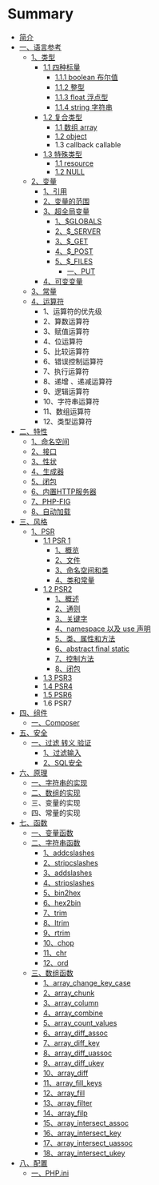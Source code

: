 # Summary

* [简介](README.md)
* [一、语言参考](yi-3001-yu-yan-can-kao.md)
  * [1、类型](yi-3001-yu-yan-can-kao/13001-lei-xing.md)
    * [1.1 四种标量](yi-3001-yu-yan-can-kao/13001-lei-xing/11-si-zhong-biao-liang.md)
      * [1.1.1 boolean 布尔值](yi-3001-yu-yan-can-kao/13001-lei-xing/11-si-zhong-biao-liang/111-boolean-bu-er-zhi.md)
      * [1.1.2 整型](yi-3001-yu-yan-can-kao/13001-lei-xing/11-si-zhong-biao-liang/112-zheng-xing.md)
      * [1.1.3 float 浮点型](yi-3001-yu-yan-can-kao/13001-lei-xing/11-si-zhong-biao-liang/113-float-fu-dian-xing.md)
      * [1.1.4 string 字符串](yi-3001-yu-yan-can-kao/13001-lei-xing/11-si-zhong-biao-liang/114-string-zi-fu-chuan.md)
    * [1.2 复合类型](yi-3001-yu-yan-can-kao/13001-lei-xing/12-fu-he-lei-xing.md)
      * [1.1 数组 array](yi-3001-yu-yan-can-kao/13001-lei-xing/12-fu-he-lei-xing/11-shu-zu-array.md)
      * [1.2 object](yi-3001-yu-yan-can-kao/13001-lei-xing/12-fu-he-lei-xing/12-object.md)
      * 1.3 callback callable
    * [1.3 特殊类型](yi-3001-yu-yan-can-kao/13001-lei-xing/13-te-shu-lei-xing.md)
      * [1.1 resource](yi-3001-yu-yan-can-kao/13001-lei-xing/13-te-shu-lei-xing/11-resource.md)
      * [1.2 NULL](yi-3001-yu-yan-can-kao/13001-lei-xing/13-te-shu-lei-xing/12-null.md)
  * [2、变量](yi-3001-yu-yan-can-kao/23001-bian-liang.md)
    * [1、引用](yi-3001-yu-yan-can-kao/23001-bian-liang/13001-yin-yong.md)
    * [2、变量的范围](yi-3001-yu-yan-can-kao/23001-bian-liang/23001-bian-liang-de-fan-wei.md)
    * [3、超全局变量](yi-3001-yu-yan-can-kao/23001-bian-liang/33001-chao-quan-ju-bian-liang.md)
      * [1、$GLOBALS](yi-3001-yu-yan-can-kao/23001-bian-liang/33001-chao-quan-ju-bian-liang/1-globals.md)
      * [2、$\_SERVER](yi-3001-yu-yan-can-kao/23001-bian-liang/33001-chao-quan-ju-bian-liang/2server.md)
      * [3、$\_GET](yi-3001-yu-yan-can-kao/23001-bian-liang/33001-chao-quan-ju-bian-liang/3get.md)
      * [4、$\_POST](yi-3001-yu-yan-can-kao/23001-bian-liang/33001-chao-quan-ju-bian-liang/4post.md)
      * [5、$\_FILES](yi-3001-yu-yan-can-kao/23001-bian-liang/33001-chao-quan-ju-bian-liang/5files.md)
        * [一、PUT](yi-3001-yu-yan-can-kao/23001-bian-liang/33001-chao-quan-ju-bian-liang/5files/yi-3001-put.md)
    * [4、可变变量](yi-3001-yu-yan-can-kao/23001-bian-liang/43001-ke-bian-bian-liang.md)
  * [3、常量](yi-3001-yu-yan-can-kao/33001-chang-liang.md)
  * [4、运算符](yi-3001-yu-yan-can-kao/43001-yun-suan-fu.md)
    * 1、运算符的优先级
    * 2、算数运算符
    * 3、赋值运算符
    * 4、位运算符
    * 5、比较运算符
    * 6、错误控制运算符
    * 7、执行运算符
    * 8、递增 、递减运算符
    * 9、逻辑运算符
    * 10、字符串运算符
    * 11、数组运算符
    * 12、类型运算符
* [二、特性](yi-3001-te-xing.md)
  * [1、命名空间](yi-3001-te-xing/13001-ming-ming-kong-jian.md)
  * [2、接口](yi-3001-te-xing/23001-jie-kou.md)
  * [3、性状](yi-3001-te-xing/33001-xing-zhuang.md)
  * [4、生成器](yi-3001-te-xing/43001-sheng-cheng-qi.md)
  * [5、闭包](yi-3001-te-xing/53001-bi-bao.md)
  * [6、内置HTTP服务器](yi-3001-te-xing/63001-nei-zhi-http-fu-wu-qi.md)
  * [7、PHP-FIG](yi-3001-te-xing/7php-fig.md)
  * [8、自动加载](yi-3001-te-xing/83001-zi-dong-jia-zai.md)
* [三、风格](er-3001-feng-ge.md)
  * [1、PSR](er-3001-feng-ge/1psr.md)
    * [1.1 PSR 1](er-3001-feng-ge/1psr/11-psr-1.md)
      * [1、概览](er-3001-feng-ge/1psr/11-psr-1/13001-gai-lan.md)
      * [2、文件](er-3001-feng-ge/1psr/11-psr-1/23001-wen-jian.md)
      * [3、命名空间和类](er-3001-feng-ge/1psr/11-psr-1/33001-ming-ming-kong-jian-he-lei.md)
      * [4、类和常量](er-3001-feng-ge/1psr/11-psr-1/43001-lei-he-chang-liang.md)
    * [1.2 PSR2](er-3001-feng-ge/1psr/12-psr2.md)
      * [1、概述](er-3001-feng-ge/1psr/12-psr2/13001-gai-shu.md)
      * [2、通则](er-3001-feng-ge/1psr/12-psr2/23001-tong-ze.md)
      * [3、关键字](er-3001-feng-ge/1psr/12-psr2/33001-guan-jian-zi.md)
      * [4、namespace 以及 use 声明](er-3001-feng-ge/1psr/12-psr2/4namespace-yi-ji-use-sheng-ming.md)
      * [5、类、属性和方法](er-3001-feng-ge/1psr/12-psr2/53001-lei-de-shu-xing-he-fang-fa.md)
      * [6、abstract final static](er-3001-feng-ge/1psr/12-psr2/6abstract-final-static.md)
      * [7、控制方法](er-3001-feng-ge/1psr/12-psr2/73001-kong-zhi-fang-fa.md)
      * [8、闭包](er-3001-feng-ge/1psr/12-psr2/83001-bi-bao.md)
    * [1.3 PSR3](er-3001-feng-ge/1psr/13-psr3.md)
    * [1.4 PSR4](er-3001-feng-ge/1psr/14-psr4.md)
    * [1.5 PSR6](er-3001-feng-ge/1psr/15-psr5.md)
    * 1.6 PSR7
* [四、组件](san-3001-zu-jian.md)
  * [一、Composer](san-3001-zu-jian/yi-3001-zu-jian.md)
* [五、安全](si-3001-an-quan.md)
  * [一、过滤 转义 验证](si-3001-an-quan/yi-3001-guo-lv-zhuan-yi.md)
    * [1、过滤输入](si-3001-an-quan/yi-3001-guo-lv-zhuan-yi/13001-guo-lv-shu-ru.md)
    * [2、SQL安全](si-3001-an-quan/yi-3001-guo-lv-zhuan-yi/2sqlan-quan.md)
* [六、原理](liu-3001-yuan-li.md)
  * [一、字符串的实现](liu-3001-yuan-li/yi-3001-zi-fu-chuan-de-shi-xian.md)
  * [二、数组的实现](liu-3001-yuan-li/er-3001-shu-zu-de-shi-xian.md)
  * 三、变量的实现
  * 四、常量的实现
* [七、函数](qi-3001-han-shu.md)
  * [一、变量函数](qi-3001-han-shu/yi-3001-bian-liang-han-shu.md)
  * [二、字符串函数](qi-3001-han-shu/er-3001-zi-fu-chuan-han-shu.md)
    * [1、addcslashes](qi-3001-han-shu/er-3001-zi-fu-chuan-han-shu/1addcslashes.md)
    * [2、stripcslashes](qi-3001-han-shu/er-3001-zi-fu-chuan-han-shu/2stripcslashes.md)
    * [3、addslashes ](qi-3001-han-shu/er-3001-zi-fu-chuan-han-shu/3addslaches.md)
    * [4、stripslashes](qi-3001-han-shu/er-3001-zi-fu-chuan-han-shu/4stripslashes.md)
    * [5、bin2hex](qi-3001-han-shu/er-3001-zi-fu-chuan-han-shu/5bin2hex.md)
    * [6、hex2bin](qi-3001-han-shu/er-3001-zi-fu-chuan-han-shu/6hex2bin.md)
    * [7、trim](qi-3001-han-shu/er-3001-zi-fu-chuan-han-shu/7trim.md)
    * [8、ltrim](qi-3001-han-shu/er-3001-zi-fu-chuan-han-shu/8ltrim.md)
    * [9、rtrim](qi-3001-han-shu/er-3001-zi-fu-chuan-han-shu/9rtrim.md)
    * [10、chop](qi-3001-han-shu/er-3001-zi-fu-chuan-han-shu/10chop.md)
    * [11、chr](qi-3001-han-shu/er-3001-zi-fu-chuan-han-shu/11chr.md)
    * [12、ord ](qi-3001-han-shu/er-3001-zi-fu-chuan-han-shu/12ord.md)
  * [三、数组函数](qi-3001-han-shu/san-3001-shu-zu-han-shu.md)
    * [1、array\_change\_key\_case](qi-3001-han-shu/san-3001-shu-zu-han-shu/1arraychange-key-case.md)
    * [2、array\_chunk](qi-3001-han-shu/san-3001-shu-zu-han-shu/2arraychunk.md)
    * [3、array\_column](qi-3001-han-shu/san-3001-shu-zu-han-shu/3arraycolumn.md)
    * [4、array\_combine](qi-3001-han-shu/san-3001-shu-zu-han-shu/4arraycombine.md)
    * [5、array\_count\_values](qi-3001-han-shu/san-3001-shu-zu-han-shu/arraycount-values.md)
    * [6、array\_diff\_assoc](qi-3001-han-shu/san-3001-shu-zu-han-shu/6arraydiffassoc.md)
    * [7、array\_diff\_key](qi-3001-han-shu/san-3001-shu-zu-han-shu/7arraydiffkey.md)
    * [8、array\_diff\_uassoc](qi-3001-han-shu/san-3001-shu-zu-han-shu/8arraydiffuassoc.md)
    * [9、array\_diff\_ukey](qi-3001-han-shu/san-3001-shu-zu-han-shu/8arraydiffukey.md)
    * [10、array\_diff](qi-3001-han-shu/san-3001-shu-zu-han-shu/10arraydiff.md)
    * [11、array\_fill\_keys](qi-3001-han-shu/san-3001-shu-zu-han-shu/11arrayfillkeys.md)
    * [12、array\_fill](qi-3001-han-shu/san-3001-shu-zu-han-shu/12arrayfill.md)
    * [13、array\_filter](qi-3001-han-shu/san-3001-shu-zu-han-shu/13arrayfilter.md)
    * [14、array\_filp](qi-3001-han-shu/san-3001-shu-zu-han-shu/14arrayfilp.md)
    * [15、array\_intersect\_assoc](15arrayintersect-assoc.md)
    * [16、array\_intersect\_key](qi-3001-han-shu/san-3001-shu-zu-han-shu/16arrayintersect-key.md)
    * [17、array\_intersect\_uassoc](17arrayintersect-uassoc.md)
    * [18、array\_intersect\_ukey](qi-3001-han-shu/san-3001-shu-zu-han-shu/18arrayintersect-ukey.md)
* [八、配置](ba-3001-pei-zhi.md)
  * [一、PHP.ini](ba-3001-pei-zhi/yi-3001-php-ini.md)

